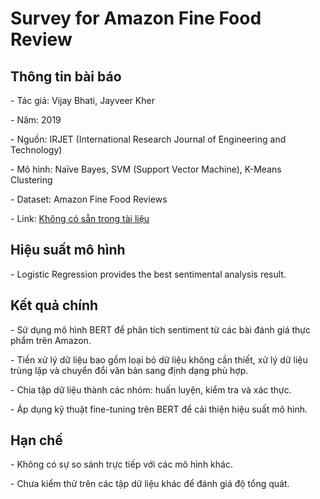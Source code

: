# Survey for Amazon Fine Food Review

## Thông tin bài báo

\- Tác giả: Vijay Bhati, Jayveer Kher

\- Năm: 2019

\- Nguồn: IRJET (International Research Journal of Engineering and Technology)

\- Mô hình: Naïve Bayes, SVM (Support Vector Machine), K-Means Clustering

\- Dataset: Amazon Fine Food Reviews

\- Link: [Không có sẵn trong tài liệu](https://scholar.google.com/scholar?hl=vi&as_sdt=0%2C5&q=Survey+for+Amazon+Fine+Food+Reviews&btnG=)

## Hiệu suất mô hình

\- Logistic Regression provides the best sentimental analysis result.

## Kết quả chính

\- Sử dụng mô hình BERT để phân tích sentiment từ các bài đánh giá thực
phẩm trên Amazon.

\- Tiền xử lý dữ liệu bao gồm loại bỏ dữ liệu không cần thiết, xử lý dữ
liệu trùng lặp và chuyển đổi văn bản sang định dạng phù hợp.

\- Chia tập dữ liệu thành các nhóm: huấn luyện, kiểm tra và xác thực.

\- Áp dụng kỹ thuật fine-tuning trên BERT để cải thiện hiệu suất mô
hình.

## Hạn chế

\- Không có sự so sánh trực tiếp với các mô hình khác.

\- Chưa kiểm thử trên các tập dữ liệu khác để đánh giá độ tổng quát.
